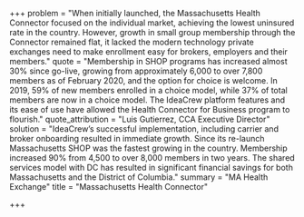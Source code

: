 +++
problem = "When initially launched, the Massachusetts Health Connector focused on the individual market, achieving the lowest uninsured rate in the country. However, growth in small group membership through the Connector remained flat, it lacked the modern technology private exchanges need to make enrollment easy for brokers, employers and their members."
quote = "Membership in SHOP programs has increased almost 30% since go-live, growing from approximately 6,000 to over 7,800 members as of February 2020, and the option for choice is welcome. In 2019, 59% of new members enrolled in a choice model, while 37% of total members are now in a choice model. The IdeaCrew platform features and its ease of use have allowed the Health Connector for Business program to flourish."
quote_attribution = "Luis Gutierrez, CCA Executive Director"
solution = "IdeaCrew’s successful implementation, including carrier and broker onboarding resulted in immediate growth. Since its re-launch Massachusetts SHOP was the fastest growing in the country. Membership increased 90% from 4,500 to over 8,000 members in two years. The shared services model with DC has resulted in significant financial savings for both Massachusetts and the District of Columbia."
summary = "MA Health Exchange"
title = "Massachusetts Health Connector"

+++
